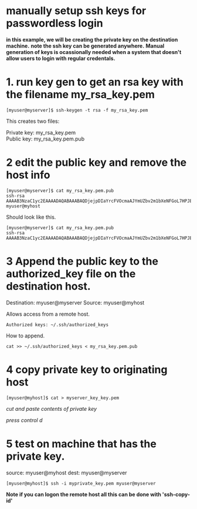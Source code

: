 # manually setup ssh keys for passwordless login

**in this example, we will be creating the private key on the destination machine.**
**note the ssh key can be generated anywhere.**
**Manual generation of keys is ocassionally needed when a system that doesn't allow users to login with regular credentals.**

# 1. run key gen to get an rsa key with the filename my_rsa_key.pem

```
[myuser@myserver]$ ssh-keygen -t rsa -f my_rsa_key.pem
```

This creates two files:

Private key: my_rsa_key.pem  
Public key:  my_rsa_key.pem.pub

# 2 edit the public key and remove the host info

```
[myuser@myserver]$ cat my_rsa_key.pem.pub
ssh-rsa AAAAB3NzaC1yc2EAAAADAQABAAABAQDjejpDIaYrcFVOcmaAJYmUZbv2m1bXeNFGoL7HPJEkxiIwDSdWTa+YKecEj+FydfMaM+HlqUmSosT7B+CPPfXbM96Np54HLVjOoejaKkxmy9P96a32U5lxtEs/0c79Z1LE75u7h0DQvHsd9tAe7pMfC4gOzvWopudtmzTCYUlyY69khmXNB9d6CJ26/gnaGOjihogwCgsBDycCIa2X+oaJVNcbQtWTfpP2Hem9MHBr3Yr/aEa14cSLI0VdHhQNFJb07VZX+EAK8nrTYafDcYiNxo0rqyyt46po9S9NoQ7M2HMVyUe7cUngJjF4hZKy4q3v2Vmn5K6j6km9OKytv+CT myuser@myhost
```

Should look like this.

```
[myuser@myserver]$ cat my_rsa_key.pem.pub
ssh-rsa AAAAB3NzaC1yc2EAAAADAQABAAABAQDjejpDIaYrcFVOcmaAJYmUZbv2m1bXeNFGoL7HPJEkxiIwDSdWTa+YKecEj+FydfMaM+HlqUmSosT7B+CPPfXbM96Np54HLVjOoejaKkxmy9P96a32U5lxtEs/0c79Z1LE75u7h0DQvHsd9tAe7pMfC4gOzvWopudtmzTCYUlyY69khmXNB9d6CJ26/gnaGOjihogwCgsBDycCIa2X+oaJVNcbQtWTfpP2Hem9MHBr3Yr/aEa14cSLI0VdHhQNFJb07VZX+EAK8nrTYafDcYiNxo0rqyyt46po9S9NoQ7M2HMVyUe7cUngJjF4hZKy4q3v2Vmn5K6j6km9OKytv+CT
```


# 3 Append the public key to the authorized_key file on the **destination** host. 

Destination: myuser@myserver
Source: myuser@myhost

Allows access from a remote host. 
```
Authorized keys: ~/.ssh/authorized_keys
```

How to append. 

```
cat >> ~/.ssh/authorized_keys < my_rsa_key.pem.pub
```

# 4 copy private key to originating host

```
[myuser@myhost]$ cat > myserver_key_key.pem
```
*cut and paste contents of private key*

*press control d*

# 5 test on machine that has the private key. 

source: myuser@myhost
dest:   myuser@myserver

```
[myuser@myhost]$ ssh -i myprivate_key.pem myuser@myserver
```

**Note if you can logon the remote host all this can be done with 'ssh-copy-id'**
